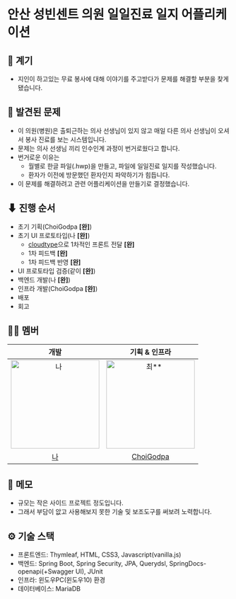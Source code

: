 # 안산 성빈센트 의원 일일진료 일지 어플리케이션

## 💬 계기
- 지인이 하고있는 무료 봉사에 대해 이야기를 주고받다가 문제를 해결할 부분을 찾게 됐습니다.

## 🤔 발견된 문제
* 이 의원(병원)은 출퇴근하는 의사 선생님이 있지 않고 매일 다른 의사 선생님이 오셔서 봉사 진료를 보는 시스템입니다.
* 문제는 의사 선생님 끼리 인수인계 과정이 번거로웠다고 합니다.
* 번거로운 이유는 
  * 월별로 한글 파일(.hwp)을 만들고, 파일에 일일진료 일지를 작성했습니다.
  * 환자가 이전에 방문했던 환자인지 파악하기가 힘듭니다.
* 이 문제를 해결하려고 관련 어플리케이션을 만들기로 결정했습니다.

## ⬇ 진행 순서
* 초기 기획(ChoiGodpa **[완]**)
* 초기 UI 프로토타입(나 **[완]**)
  * [cloudtype](https://cloudtype.io/)으로 1차적인 프론트 전달 **[완]**
  * 1차 피드백 **[완]**
  * 1차 피드백 반영 **[완]**
* UI 프로토타입 검증(같이 **[완]**)
* 백엔드 개발(나 **[완]**)
* 인프라 개발(ChoiGodpa **[완]**)
* 배포
* 회고



## 🙌🏻 멤버
|                                          개발                                           |                                                                   기획 & 인프라                                                                    |
|:-------------------------------------------------------------------------------------:|:---------------------------------------------------------------------------------------------------------------------------------------------:|
| <img src="https://avatars.githubusercontent.com/u/18659603?v=4" width=200px alt="나"/> |                           <img src="https://avatars.githubusercontent.com/u/65863017?v=4" width="200px" alt="최**"/>                           |
|                            [나](https://github.com/Eechul)                             |                                      [ChoiGodpa](https://github.com/ChoiGodpa)                                       |          


## 📝 메모
- 규모는 작은 사이드 프로젝트 정도입니다. 
- 그래서 부담이 앖고 사용해보지 못한 기술 및 보조도구를 써보려 노력합니다.

## ⚙️ 기술 스택
- 프론트엔드: Thymleaf, HTML, CSS3, Javascript(vanilla.js)
- 백엔드: Spring Boot, Spring Security, JPA, Querydsl, SpringDocs-openapi(+Swagger UI), JUnit
- 인프라: 윈도우PC(윈도우10) 환경
- 데이터베이스: MariaDB






